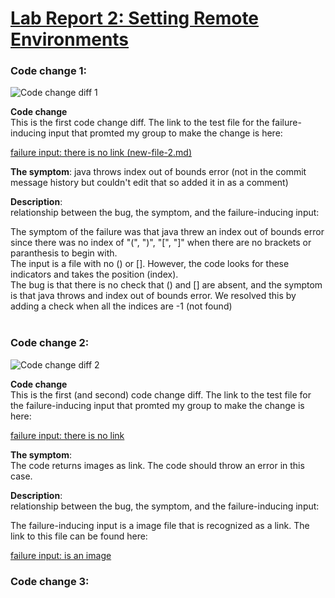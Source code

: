 # [Lab Report 2: Setting Remote Environments](https://jina-leemon.github.io/CSE15L/Lab_report_2/Lab_report_2/Lab_report_2)

### Code change 1:

![Code change diff 1](https://jina-leemon.github.io/CSE15L/Lab_report_2/Lab_report_2/code_fix_1_diff.png)

**Code change** <br>
This is the first code change diff.
The link to the test file for the failure-inducing input that promted my group to make the change is here: <br>

[failure input: there is no link (new-file-2.md)](https://jina-leemon.github.io/markdown-parser/new-file-2.md)

**The symptom**: java throws index out of bounds error
(not in the commit message history but couldn't edit that so added it in as a comment)

**Description**:<br>
relationship between the bug, the symptom, and the failure-inducing input:<br>

The symptom of the failure was that java threw an index out of bounds error since there was no index of "(", ")", "[", "]" when there are no brackets or paranthesis to begin with. <br>
The input is a file with no () or []. However, the code looks for these indicators and takes the position (index).<br>
The bug is that there is no check that () and [] are absent, and the symptom is that java throws and index out of bounds error.
We resolved this by adding a check when all the indices are -1 (not found)
<br>
<br>

### Code change 2:

![Code change diff 2](https://jina-leemon.github.io/CSE15L/Lab_report_2/Lab_report_2/code_fix_2_diff.png)

**Code change** <br>
This is the first (and second) code change diff.
The link to the test file for the failure-inducing input that promted my group to make the change is here: <br>

[failure input: there is no link](https://jina-leemon.github.io/markdown-parser/new-file-2.md)

**The symptom**: <br>
The code returns images as link. The code should throw an error in this case.

**Description**:<br>
relationship between the bug, the symptom, and the failure-inducing input:<br>

The failure-inducing input is a image file that is recognized as a link. The link to this file can be found here:

[failure input: is an image](https://jina-leemon.github.io/markdown-parser/new-file-3.md)

### Code change 3: